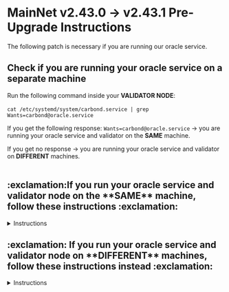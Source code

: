# MainNet v2.43.0 -> v2.43.1 Pre-Upgrade Instructions

The following patch is necessary if you are running our oracle service.

<h2>
Check if you are running your oracle service on a separate machine
</h2>

Run the following command inside your **VALIDATOR NODE**:
<br><br>
    ```
    cat /etc/systemd/system/carbond.service | grep Wants=carbond@oracle.service
    ```

If you get the following response: `Wants=carbond@oracle.service` -> you are running your oracle service and validator on the **SAME** machine.

If you get no response -> you are running your oracle service and validator on **DIFFERENT** machines.
<br><br>

<h2>
:exclamation:If you run your oracle service and validator node on the **SAME** machine, follow these instructions :exclamation:
</h2>

<details>
<summary> Instructions </summary>
<h3>
1. Run the following commands on your **VALIDATOR NODE** to generate ssl configurations, that will be used to authenticate GRPC server.
</h3>
<br>
    ```bash
    VALIDATOR_NODE_IP_ADDRESS="127.0.0.1"         
    ORACLE_SERVICE_NODE_IP_ADDRESS="127.0.0.1"    
    CARBON_HOME_PATH="~/.carbon"         # change to your own directory path where the .carbon directory is found
    URL=https://raw.githubusercontent.com/yan-soon/carbon-bootstrap/master/scripts/cert.sh
    bash <(wget -O - $URL) $VALIDATOR_NODE_IP_ADDRESS $ORACLE_SERVICE_NODE_IP_ADDRESS $CARBON_HOME_PATH
    ```
<br>
:bulb: If you wish to disable the gRPC authentication, follow these instructions. :bulb:**
<br>

<h4>
Update your app.toml config in `~/.carbon/config/app.toml`, under `gRPC Configuration`.
</h4>
    
    Set the following field `enable-oracle-grpc-auth` to `false`:

    ```
    # EnableOracleGrpcAuth defines if the gRPC server for oracle votes communication should be ssl authenticated.
    enable-oracle-grpc-auth = false
    ```

    Restart **BOTH** your oracle service and validator node if they are running.
</details>

<h2>
:exclamation: If you run your oracle service and validator node on **DIFFERENT** machines, follow these instructions instead :exclamation:
</h2>

<details>
<summary> Instructions </summary>
<br>
<h3> 1. Run the following commands on your **VALIDATOR NODE** to generate ssl configurations, that will be used to authenticate GRPC server.
</h3>

<br>

**:exclamation: Update the following fields, `VALIDATOR_NODE_IP_ADDRESS` and `ORACLE_SERVICE_NODE_IP_ADDRESS` with the private IP address of each machine. :exclamation:**

<br>

```bash
VALIDATOR_NODE_IP_ADDRESS=""         # change to val node ip address if you run oracle service separately 
ORACLE_SERVICE_NODE_IP_ADDRESS=""    # change to oracle service node ip address if you run val node separately
CARBON_HOME_PATH="~/.carbon"         # change to your own directory path where the .carbon directory is found
URL=https://raw.githubusercontent.com/yan-soon/carbon-bootstrap/master/scripts/cert.sh
bash <(wget -O - $URL) $VALIDATOR_NODE_IP_ADDRESS $ORACLE_SERVICE_NODE_IP_ADDRESS $CARBON_HOME_PATH
```

<br>
<h3>2. Transfer the ssl certificates to your oracle node. </h3>
<br>

**:exclamation: Update the following fields, `VALIDATOR_NODE_IP_ADDRESS` and `HOST_NAME` with the private IP address and the Host Name of your validator node. :exclamation:**
<br>

**:bulb: Update the file paths accordingly if your id_rsa key, and carbon home directory are stored differently. (If ssh entry to your nodes do not require verification, you can remove the -i option, can omit `-i ~/.ssh/id_rsa `) :bulb:**

```bash
scp -r -i ~/.ssh/id_rsa  HOST_NAME@VALIDATOR_NODE_IP_ADDRESS:~/.carbon/config/cert ~/.carbon/config/cert 
```

<h3>
3. Starting up your oracle service
</h3>

When running your oracle service, you now have to supply an additional flag for the new grpc url:

**:exclamation: Update the following fields, `VALIDATOR_NODE_IP_ADDRESS` with the private IP address of your validator node. :exclamation:**
<br>

```
carbond oracle --grpc-url VALIDATOR_NODE_IP_ADDRESS:9090 --oracle-grpc-url VALIDATOR_NODE_IP_ADDRESS:9093
```

<br>
**:bulb: If you wish to disable the gRPC authentication, follow these instructions. :bulb:**
<br><br>

Update your app.toml config in `~/.carbon/config/app.toml`, under `gRPC Configuration`, on **BOTH VALIDATOR NODE AND ORACLE SERVICE NODE**
    
    Set the following field `enable-oracle-grpc-auth` to `false`:

    ```
    # EnableOracleGrpcAuth defines if the gRPC server for oracle votes communication should be ssl authenticated.
    enable-oracle-grpc-auth = false
    ```

    Restart **BOTH** your oracle service and validator node if they are running.

</details>
